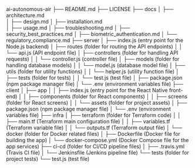 

ai-autonomous-air
├── README.md
├── LICENSE
├── docs
│   ├── architecture.md  
│   ├── design.md 
│   ├── installation.md  
│   ├── usage.md 
│   ├── troubleshooting.md 
│   ├── security_best_practices.md 
│   ├── biometric_authentication.md 
│   └── regulatory_compliance.md
├── server
│   ├── index.js (entry point for the Node.js backend)
│   ├── routes (folder for routing the API endpoints)
│   │   └── api.js (API endpoint file)
│   ├── controllers (folder for handling API requests)
│   │   └── controller.js (controller file)
│   ├── models (folder for handling database models)
│   │   └── model.js (database model file)
│   ├── utils (folder for utility functions)
│   │   └── helper.js (utility function file)
│   ├── tests (folder for tests)
│   │   └── test.js (test file)
│   ├── package.json (npm package manager file)
│   └── .env (environment variables file)
├── client
│   ├── app
│   │   ├── index.js (entry point for the React Native front-end)
│   │   ├── components (folder for React components)
│   │   ├── screens (folder for React screens)
│   │   └── assets (folder for project assets)
│   ├── package.json (npm package manager file)
│   └── .env (environment variables file)
├── infra
│   ├── terraform (folder for Terraform code)
│   │   ├── main.tf (Terraform main configuration file)
│   │   ├── variables.tf (Terraform variable file)
│   │   └── outputs.tf (Terraform output file)
│   └── docker (folder for Docker related files)
│       ├── Dockerfile (Docker file for building the app)
│       └── docker-compose.yml (Docker Compose file for the app services)
├── ci-cd (folder for CI/CD pipeline files)
│   ├── .travis.yml (Travis CI file)
│   └── Jenkinsfile (Jenkins pipeline file)
└── tests (folder for project tests)
    └── test.js (test file)
